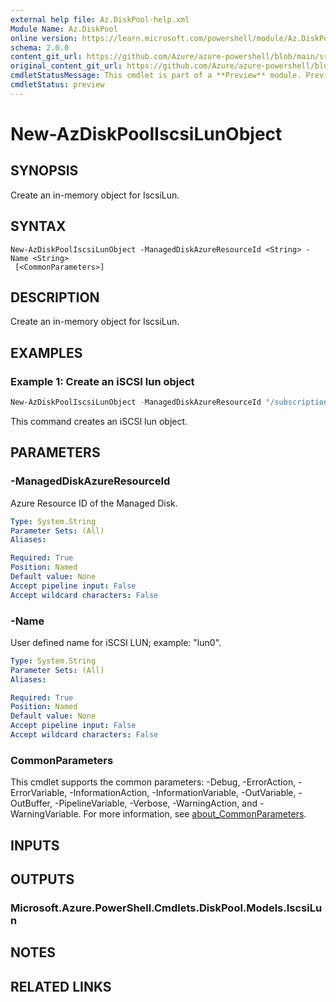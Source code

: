 ```yaml
---
external help file: Az.DiskPool-help.xml
Module Name: Az.DiskPool
online version: https://learn.microsoft.com/powershell/module/Az.DiskPool/new-azdiskpooliscsilunobject
schema: 2.0.0
content_git_url: https://github.com/Azure/azure-powershell/blob/main/src/DiskPool/DiskPool/help/New-AzDiskPoolIscsiLunObject.md
original_content_git_url: https://github.com/Azure/azure-powershell/blob/main/src/DiskPool/DiskPool/help/New-AzDiskPoolIscsiLunObject.md
cmdletStatusMessage: This cmdlet is part of a **Preview** module. Preview versions aren't recommended for use in production environments. For more information, see https://aka.ms/azps-refstatus.
cmdletStatus: preview
---
```

# New-AzDiskPoolIscsiLunObject

## SYNOPSIS
Create an in-memory object for IscsiLun.

## SYNTAX

```
New-AzDiskPoolIscsiLunObject -ManagedDiskAzureResourceId <String> -Name <String>
 [<CommonParameters>]
```

## DESCRIPTION
Create an in-memory object for IscsiLun.

## EXAMPLES

### Example 1: Create an iSCSI lun object
```powershell
New-AzDiskPoolIscsiLunObject -ManagedDiskAzureResourceId "/subscriptions/xxxxxxxx-xxxx-xxxx-xxxx-xxxxxxxxxxxx/resourceGroups/storagepool-rg-test/providers/Microsoft.Compute/disks/disk-pool-disk-1" -Name 'lun0'
```

This command creates an iSCSI lun object.

## PARAMETERS

### -ManagedDiskAzureResourceId
Azure Resource ID of the Managed Disk.

```yaml
Type: System.String
Parameter Sets: (All)
Aliases:

Required: True
Position: Named
Default value: None
Accept pipeline input: False
Accept wildcard characters: False
```

### -Name
User defined name for iSCSI LUN; example: "lun0".

```yaml
Type: System.String
Parameter Sets: (All)
Aliases:

Required: True
Position: Named
Default value: None
Accept pipeline input: False
Accept wildcard characters: False
```

### CommonParameters
This cmdlet supports the common parameters: -Debug, -ErrorAction, -ErrorVariable, -InformationAction, -InformationVariable, -OutVariable, -OutBuffer, -PipelineVariable, -Verbose, -WarningAction, and -WarningVariable. For more information, see [about_CommonParameters](http://go.microsoft.com/fwlink/?LinkID=113216).

## INPUTS

## OUTPUTS

### Microsoft.Azure.PowerShell.Cmdlets.DiskPool.Models.IscsiLun

## NOTES

## RELATED LINKS

